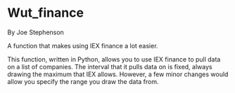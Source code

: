 # Wut_finance

By Joe Stephenson

A function that makes using IEX finance a lot easier.

This function, written in Python, allows you to use IEX finance to pull data on a list of companies.
The interval that it pulls data on is fixed, always drawing the maximum that IEX allows. However, a few minor
changes would allow you specify the range you draw the data from.
